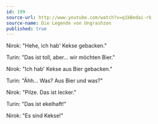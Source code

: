 ```yaml
---
id: 199
source-url: http://www.youtube.com/watch?v=q1kBedai-rk
source-name: Die Legende von Ungrashzon 
published: true
---
```

Nirok: "Hehe, ich hab' Kekse gebacken."

Turin: "Das ist toll, aber… wir möchten Bier."

Nirok: "Ich hab' Kekse aus Bier gebacken."

Turin: "Ähh… Was? Aus Bier und was?"

Nirok: "Pilze. Das ist lecker."

Turin: "Das ist ekelhaft!"

Nirok: "Es sind Kekse!"
